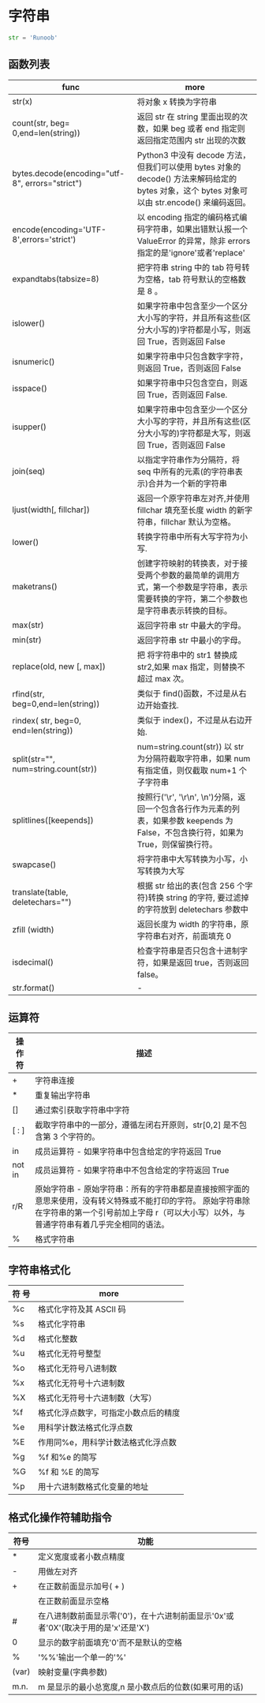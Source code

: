 # 字符串

```python
str = 'Runoob'
```

## 函数列表

| func                                            | more                                                                                                                                          |
| ----------------------------------------------- | --------------------------------------------------------------------------------------------------------------------------------------------- |
| str(x)                                          | 将对象 x 转换为字符串                                                                                                                         |
| count(str, beg= 0,end=len(string))              | 返回 str 在 string 里面出现的次数，如果 beg 或者 end 指定则返回指定范围内 str 出现的次数                                                      |
| bytes.decode(encoding="utf-8", errors="strict") | Python3 中没有 decode 方法，但我们可以使用 bytes 对象的 decode() 方法来解码给定的 bytes 对象，这个 bytes 对象可以由 str.encode() 来编码返回。 |
| encode(encoding='UTF-8',errors='strict')        | 以 encoding 指定的编码格式编码字符串，如果出错默认报一个 ValueError 的异常，除非 errors 指定的是'ignore'或者'replace'                         |
| expandtabs(tabsize=8)                           | 把字符串 string 中的 tab 符号转为空格，tab 符号默认的空格数是 8 。                                                                            |
| islower()                                       | 如果字符串中包含至少一个区分大小写的字符，并且所有这些(区分大小写的)字符都是小写，则返回 True，否则返回 False                                 |
| isnumeric()                                     | 如果字符串中只包含数字字符，则返回 True，否则返回 False                                                                                       |
| isspace()                                       | 如果字符串中只包含空白，则返回 True，否则返回 False.                                                                                          |
| isupper()                                       | 如果字符串中包含至少一个区分大小写的字符，并且所有这些(区分大小写的)字符都是大写，则返回 True，否则返回 False                                 |
| join(seq)                                       | 以指定字符串作为分隔符，将 seq 中所有的元素(的字符串表示)合并为一个新的字符串                                                                 |
| ljust(width[, fillchar])                        | 返回一个原字符串左对齐,并使用 fillchar 填充至长度 width 的新字符串，fillchar 默认为空格。                                                     |
| lower()                                         | 转换字符串中所有大写字符为小写.                                                                                                               |
| maketrans()                                     | 创建字符映射的转换表，对于接受两个参数的最简单的调用方式，第一个参数是字符串，表示需要转换的字符，第二个参数也是字符串表示转换的目标。        |
| max(str)                                        | 返回字符串 str 中最大的字母。                                                                                                                 |
| min(str)                                        | 返回字符串 str 中最小的字母。                                                                                                                 |
| replace(old, new [, max])                       | 把 将字符串中的 str1 替换成 str2,如果 max 指定，则替换不超过 max 次。                                                                         |
| rfind(str, beg=0,end=len(string))               | 类似于 find()函数，不过是从右边开始查找.                                                                                                      |
| rindex( str, beg=0, end=len(string))            | 类似于 index()，不过是从右边开始.                                                                                                             |
| split(str="", num=string.count(str))            | num=string.count(str)) 以 str 为分隔符截取字符串，如果 num 有指定值，则仅截取 num+1 个子字符串                                                |
| splitlines([keepends])                          | 按照行('\r', '\r\n', \n')分隔，返回一个包含各行作为元素的列表，如果参数 keepends 为 False，不包含换行符，如果为 True，则保留换行符。          |
| swapcase()                                      | 将字符串中大写转换为小写，小写转换为大写                                                                                                      |
| translate(table, deletechars="")                | 根据 str 给出的表(包含 256 个字符)转换 string 的字符, 要过滤掉的字符放到 deletechars 参数中                                                   |
| zfill (width)                                   | 返回长度为 width 的字符串，原字符串右对齐，前面填充 0                                                                                         |
| isdecimal()                                     | 检查字符串是否只包含十进制字符，如果是返回 true，否则返回 false。                                                                             |
| str.format()                                    | -                                                                                                                                             |

## 运算符

| 操作符 | 描述                                                                                                                                                                                                   |
| ------ | ------------------------------------------------------------------------------------------------------------------------------------------------------------------------------------------------------ |
| +      | 字符串连接                                                                                                                                                                                             |
| \*     | 重复输出字符串                                                                                                                                                                                         |
| []     | 通过索引获取字符串中字符                                                                                                                                                                               |
| [ : ]  | 截取字符串中的一部分，遵循左闭右开原则，str[0,2] 是不包含第 3 个字符的。                                                                                                                               |
| in     | 成员运算符 - 如果字符串中包含给定的字符返回 True                                                                                                                                                       |
| not in | 成员运算符 - 如果字符串中不包含给定的字符返回 True                                                                                                                                                     |
| r/R    | 原始字符串 - 原始字符串：所有的字符串都是直接按照字面的意思来使用，没有转义特殊或不能打印的字符。 原始字符串除在字符串的第一个引号前加上字母 r（可以大小写）以外，与普通字符串有着几乎完全相同的语法。 |
| %      | 格式字符串                                                                                                                                                                                             |

## 字符串格式化

| 符 号 | more                                 |
| ----- | ------------------------------------ |
| %c    | 格式化字符及其 ASCII 码              |
| %s    | 格式化字符串                         |
| %d    | 格式化整数                           |
| %u    | 格式化无符号整型                     |
| %o    | 格式化无符号八进制数                 |
| %x    | 格式化无符号十六进制数               |
| %X    | 格式化无符号十六进制数（大写）       |
| %f    | 格式化浮点数字，可指定小数点后的精度 |
| %e    | 用科学计数法格式化浮点数             |
| %E    | 作用同%e，用科学计数法格式化浮点数   |
| %g    | %f 和%e 的简写                       |
| %G    | %f 和 %E 的简写                      |
| %p    | 用十六进制数格式化变量的地址         |

## 格式化操作符辅助指令

| 符号  | 功能                                                                              |
| ----- | --------------------------------------------------------------------------------- |
| \*    | 定义宽度或者小数点精度                                                            |
| -     | 用做左对齐                                                                        |
| +     | 在正数前面显示加号( + )                                                           |
| <sp>  | 在正数前面显示空格                                                                |
| #     | 在八进制数前面显示零('0')，在十六进制前面显示'0x'或者'0X'(取决于用的是'x'还是'X') |
| 0     | 显示的数字前面填充'0'而不是默认的空格                                             |
| %     | '%%'输出一个单一的'%'                                                             |
| (var) | 映射变量(字典参数)                                                                |
| m.n.  | m 是显示的最小总宽度,n 是小数点后的位数(如果可用的话)                             |
